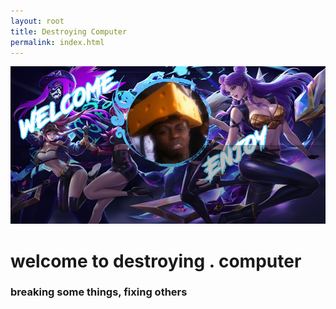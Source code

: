 ```yaml
---
layout: root
title: Destroying Computer
permalink: index.html
---
```

![logo](./assets/img/welcome.png)

# welcome to destroying . computer

### breaking some things, fixing others
